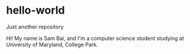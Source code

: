 # hello-world
Just another repository

Hi! My name is Sam Bai, and I'm a computer science student studying at University of Maryland, College Park.
